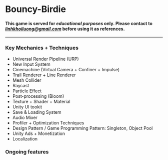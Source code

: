 # Bouncy-Birdie

#### This game is served for ***educational purposes*** only. Please contact to *linhkhoiluong@gmail.com* before using it as references.
---
### Key Mechanics + Techniques

- Universal Render Pipeline (URP)
- New Input System
- Cinemachine (Virtual Camera + Confiner + Impulse)
- Trail Renderer + Line Renderer
- Mesh Collider
- Raycast
- Particle Effect
- Post-processing (Bloom)
- Texture + Shader + Material
- Unity UI tookit
- Save & Loading System
- Audio Mixer
- Profiler + Optimization Techniques
- Design Pattern / Game Programming Pattern: Singleton, Object Pool
- Unity Ads + Monetization
- Localization

### Ongoing features

